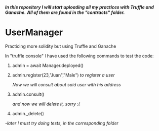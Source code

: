 ***In this repository I will start uploading all my practices with Truffle and Ganache.***
***All of them are found in the "contracts" folder.***


# UserManager
 Practicing more solidity but using Truffle and Ganache

 In "truffle console" I have used the following commands to test the code:
  1) admin = await Manager.deployed()
  
  2) admin.register(23,"Juan","Male")
        *to register a user*

        *Now we will consult about said user with his address*
  3) admin.consult()   

        *and now we will delete it, sorry :(*
  4) admin._delete()


-*later I must try doing tests, in the corresponding folder*
